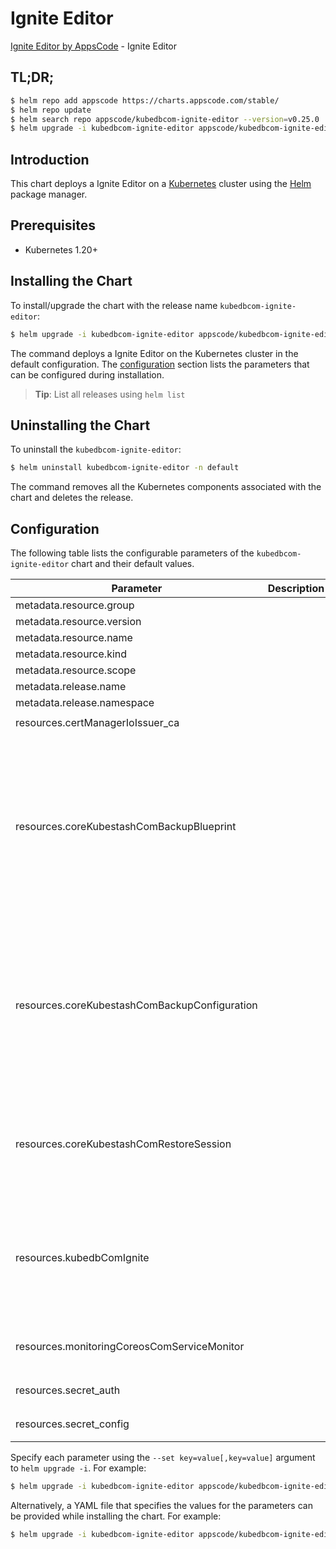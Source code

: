 # Ignite Editor

[Ignite Editor by AppsCode](https://appscode.com) - Ignite Editor

## TL;DR;

```bash
$ helm repo add appscode https://charts.appscode.com/stable/
$ helm repo update
$ helm search repo appscode/kubedbcom-ignite-editor --version=v0.25.0
$ helm upgrade -i kubedbcom-ignite-editor appscode/kubedbcom-ignite-editor -n default --create-namespace --version=v0.25.0
```

## Introduction

This chart deploys a Ignite Editor on a [Kubernetes](http://kubernetes.io) cluster using the [Helm](https://helm.sh) package manager.

## Prerequisites

- Kubernetes 1.20+

## Installing the Chart

To install/upgrade the chart with the release name `kubedbcom-ignite-editor`:

```bash
$ helm upgrade -i kubedbcom-ignite-editor appscode/kubedbcom-ignite-editor -n default --create-namespace --version=v0.25.0
```

The command deploys a Ignite Editor on the Kubernetes cluster in the default configuration. The [configuration](#configuration) section lists the parameters that can be configured during installation.

> **Tip**: List all releases using `helm list`

## Uninstalling the Chart

To uninstall the `kubedbcom-ignite-editor`:

```bash
$ helm uninstall kubedbcom-ignite-editor -n default
```

The command removes all the Kubernetes components associated with the chart and deletes the release.

## Configuration

The following table lists the configurable parameters of the `kubedbcom-ignite-editor` chart and their default values.

|                   Parameter                   | Description |                                                                                                                                                                                                                                                                                                                                                                                                                                                                                                                                                                                                                                                                                             Default                                                                                                                                                                                                                                                                                                                                                                                                                                                                                                                                                                                                                                                                                             |
|-----------------------------------------------|-------------|-------------------------------------------------------------------------------------------------------------------------------------------------------------------------------------------------------------------------------------------------------------------------------------------------------------------------------------------------------------------------------------------------------------------------------------------------------------------------------------------------------------------------------------------------------------------------------------------------------------------------------------------------------------------------------------------------------------------------------------------------------------------------------------------------------------------------------------------------------------------------------------------------------------------------------------------------------------------------------------------------------------------------------------------------------------------------------------------------------------------------------------------------------------------------------------------------------------------------------------------------------------------------------------------------------------------------------------------------------------------------------------------------|
| metadata.resource.group                       |             | <code>kubedb.com</code>                                                                                                                                                                                                                                                                                                                                                                                                                                                                                                                                                                                                                                                                                                                                                                                                                                                                                                                                                                                                                                                                                                                                                                                                                                                                                                                                                                         |
| metadata.resource.version                     |             | <code>v1alpha2</code>                                                                                                                                                                                                                                                                                                                                                                                                                                                                                                                                                                                                                                                                                                                                                                                                                                                                                                                                                                                                                                                                                                                                                                                                                                                                                                                                                                           |
| metadata.resource.name                        |             | <code>ignites</code>                                                                                                                                                                                                                                                                                                                                                                                                                                                                                                                                                                                                                                                                                                                                                                                                                                                                                                                                                                                                                                                                                                                                                                                                                                                                                                                                                                            |
| metadata.resource.kind                        |             | <code>Ignite</code>                                                                                                                                                                                                                                                                                                                                                                                                                                                                                                                                                                                                                                                                                                                                                                                                                                                                                                                                                                                                                                                                                                                                                                                                                                                                                                                                                                             |
| metadata.resource.scope                       |             | <code>Namespaced</code>                                                                                                                                                                                                                                                                                                                                                                                                                                                                                                                                                                                                                                                                                                                                                                                                                                                                                                                                                                                                                                                                                                                                                                                                                                                                                                                                                                         |
| metadata.release.name                         |             | <code>RELEASE-NAME</code>                                                                                                                                                                                                                                                                                                                                                                                                                                                                                                                                                                                                                                                                                                                                                                                                                                                                                                                                                                                                                                                                                                                                                                                                                                                                                                                                                                       |
| metadata.release.namespace                    |             | <code>default</code>                                                                                                                                                                                                                                                                                                                                                                                                                                                                                                                                                                                                                                                                                                                                                                                                                                                                                                                                                                                                                                                                                                                                                                                                                                                                                                                                                                            |
| resources.certManagerIoIssuer_ca              |             | <code>{"apiVersion":"cert-manager.io/v1","kind":"Issuer","metadata":{"name":"ignite-ca","namespace":"demo"},"spec":{"ca":{"secretName":"ignite-ca"}}}</code>                                                                                                                                                                                                                                                                                                                                                                                                                                                                                                                                                                                                                                                                                                                                                                                                                                                                                                                                                                                                                                                                                                                                                                                                                                    |
| resources.coreKubestashComBackupBlueprint     |             | <code>{"apiVersion":"core.kubestash.com/v1alpha1","kind":"BackupBlueprint","metadata":{"name":"ignite","namespace":"demo"},"spec":{"backupConfigurationTemplate":{"backends":[{"name":"ignite-backend","retentionPolicy":{"name":"ignite-retention-policy","namespace":"demo"},"storageRef":{"name":"ignite-storage","namespace":"demo"}}],"sessions":[{"addon":{"jobTemplate":{"spec":{"containerSecurityContext":{"allowPrivilegeEscalation":false,"capabilities":{"drop":["ALL"]},"runAsGroup":0,"runAsNonRoot":true,"runAsUser":70,"seccompProfile":{"type":"RuntimeDefault"}},"nodeSelector":{"kubernetes.io/os":"linux"}}},"name":"ignite-addon","tasks":[{"name":"logical-backup"}]},"name":"ignite-frequent-backup","repositories":[{"backend":"ignite-backend","directory":"/mongo-repo","encryptionSecret":{"name":"ignite-encryption-secret","namespace":"demo"},"name":"ignite-repo"}],"scheduler":{"failedJobsHistoryLimit":4,"jobTemplate":{"backoffLimit":2,"template":{"spec":{"containerSecurityContext":{"allowPrivilegeEscalation":false,"capabilities":{"drop":["ALL"]},"runAsGroup":0,"runAsNonRoot":true,"runAsUser":70,"seccompProfile":{"type":"RuntimeDefault"}},"nodeSelector":{"kubernetes.io/os":"linux"}}}},"schedule":"0 */2 * * *","successfulJobsHistoryLimit":2},"sessionHistoryLimit":3}]},"usagePolicy":{"allowedNamespaces":{"from":"Same"}}}}</code>       |
| resources.coreKubestashComBackupConfiguration |             | <code>{"apiVersion":"core.kubestash.com/v1alpha1","kind":"BackupConfiguration","metadata":{"name":"ignite","namespace":"demo"},"spec":{"backends":[{"name":"ignite-backend","retentionPolicy":{"name":"ignite-retention-policy","namespace":"demo"},"storageRef":{"name":"ignite-storage","namespace":"demo"}}],"sessions":[{"addon":{"jobTemplate":{"spec":{"containerSecurityContext":{"allowPrivilegeEscalation":false,"capabilities":{"drop":["ALL"]},"runAsGroup":0,"runAsNonRoot":true,"runAsUser":70,"seccompProfile":{"type":"RuntimeDefault"}},"nodeSelector":{"kubernetes.io/os":"linux"}}},"name":"ignite-addon","tasks":[{"name":"logical-backup"}]},"name":"ignite-frequent-backup","repositories":[{"backend":"ignite-backend","directory":"/mongo-repo","encryptionSecret":{"name":"ignite-encryption-secret","namespace":"demo"},"name":"ignite-repo"}],"scheduler":{"failedJobsHistoryLimit":4,"jobTemplate":{"backoffLimit":2,"template":{"spec":{"containerSecurityContext":{"allowPrivilegeEscalation":false,"capabilities":{"drop":["ALL"]},"runAsGroup":0,"runAsNonRoot":true,"runAsUser":70,"seccompProfile":{"type":"RuntimeDefault"}},"nodeSelector":{"kubernetes.io/os":"linux"}}}},"schedule":"0 */2 * * *","successfulJobsHistoryLimit":2},"sessionHistoryLimit":3}],"target":{"apiGroup":"kubedb.com","kind":"Ignite","name":"ignite","namespace":"demo"}}}</code> |
| resources.coreKubestashComRestoreSession      |             | <code>{"apiVersion":"core.kubestash.com/v1alpha1","kind":"RestoreSession","metadata":{"name":"ignite","namespace":"demo"},"spec":{"addon":{"containerRuntimeSettings":{"securityContext":{"allowPrivilegeEscalation":false,"capabilities":{"drop":["ALL"]},"runAsGroup":0,"runAsNonRoot":true,"runAsUser":70,"seccompProfile":{"type":"RuntimeDefault"}}},"jobTemplate":{"spec":{"nodeSelector":{"kubernetes.io/os":"linux"},"securityContext":{"runAsGroup":0,"runAsUser":70}}},"name":"ignite-addon","tasks":[{"name":"logical-backup-restore"}]},"dataSource":{"encryptionSecret":{"name":"ignite-encryption-secret","namespace":"demo"},"repository":"ignite-repo","snapshot":"latest"},"target":{"apiGroup":"kubedb.com","kind":"Ignite","name":"ignite","namespace":"demo"}}}</code>                                                                                                                                                                                                                                                                                                                                                                                                                                                                                                                                                                                                      |
| resources.kubedbComIgnite                     |             | <code>{"apiVersion":"kubedb.com/v1alpha2","kind":"Ignite","metadata":{"name":"ignite","namespace":"ignite"},"spec":{"deletionPolicy":"Halt","podTemplate":{"spec":{"containers":[{"name":"ignite","resources":{"requests":{"cpu":"700m","memory":"1200Mi"}}}],"nodeSelector":{"app":"kubedb","component":"ignite-database","instance":"ignite"},"tolerations":[{"effect":"NoSchedule","key":"app","operator":"Equal","value":"kubedb"},{"effect":"NoSchedule","key":"instance","operator":"Equal","value":"ignite"},{"effect":"NoSchedule","key":"component","operator":"Equal","value":"ignite-database"},{"effect":"NoSchedule","key":"nodepool_type","operator":"Equal","value":"n2-standard-2"}]}},"replicas":3,"serviceTemplates":[{"alias":"primary","spec":{"type":"LoadBalancer"}}],"storage":{"accessModes":["ReadWriteOnce"],"resources":{"requests":{"storage":"100Mi"}}},"version":"3.8.3"}}</code>                                                                                                                                                                                                                                                                                                                                                                                                                                                                                 |
| resources.monitoringCoreosComServiceMonitor   |             | <code>{"apiVersion":"monitoring.coreos.com/v1","kind":"ServiceMonitor","metadata":{"name":"ignite","namespace":"demo"},"spec":{"endpoints":[{"honorLabels":true,"interval":"30s","path":"/metrics","port":"metrics"}],"namespaceSelector":{"matchNames":["demo"]},"selector":{"matchLabels":{"app.kubernetes.io/instance":"ignite","app.kubernetes.io/name":"ignites.kubedb.com"}}}}</code>                                                                                                                                                                                                                                                                                                                                                                                                                                                                                                                                                                                                                                                                                                                                                                                                                                                                                                                                                                                                     |
| resources.secret_auth                         |             | <code>{"apiVersion":"v1","kind":"Secret","metadata":{"name":"ignite-auth","namespace":"demo"},"stringData":{"password":"thisIs1StrongPassword","username":"root"},"type":"Opaque"}</code>                                                                                                                                                                                                                                                                                                                                                                                                                                                                                                                                                                                                                                                                                                                                                                                                                                                                                                                                                                                                                                                                                                                                                                                                       |
| resources.secret_config                       |             | <code>{"apiVersion":"v1","kind":"Secret","metadata":{"name":"ignite-config","namespace":"demo"},"stringData":{"ignite.cnf":"[mysqld]\nmax_connections = 200\nread_buffer_size = 1048576\n"},"type":"Opaque"}</code>                                                                                                                                                                                                                                                                                                                                                                                                                                                                                                                                                                                                                                                                                                                                                                                                                                                                                                                                                                                                                                                                                                                                                                             |


Specify each parameter using the `--set key=value[,key=value]` argument to `helm upgrade -i`. For example:

```bash
$ helm upgrade -i kubedbcom-ignite-editor appscode/kubedbcom-ignite-editor -n default --create-namespace --version=v0.25.0 --set metadata.resource.group=kubedb.com
```

Alternatively, a YAML file that specifies the values for the parameters can be provided while
installing the chart. For example:

```bash
$ helm upgrade -i kubedbcom-ignite-editor appscode/kubedbcom-ignite-editor -n default --create-namespace --version=v0.25.0 --values values.yaml
```
